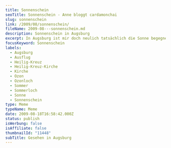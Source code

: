 ```yaml
---
title: Sonnenschein
seoTitle: Sonnenschein - Anne bloggt cardamonchai
slug: sonnenschein
link: /2009/08/sonnenschein/
fileName: 2009-08---sonnenschein.md
description: Sonnenschein in Augsburg
excerpt: In Augsburg ist mir doch neulich tatsächlich die Sonne begegnet!
focusKeyword: Sonnenschein
labels:
  - Augsburg
  - Ausflug
  - Heilig-Kreuz
  - Heilig-Kreuz-Kirche
  - Kirche
  - Ozon
  - Ozonloch
  - Sommer
  - Sommerloch
  - Sonne
  - Sonnenschein
type: Meme
typeName: Meme
date: 2009-08-18T16:58:42.000Z
status: publish
isWerbung: false
isAffiliate: false
thumbnailId: "11448"
subTitle: Gesehen in Augsburg
---
```


